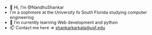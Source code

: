 - 👋 Hi, I’m @NandhuShankar
- I'm a sophmore at the University fo South Florida studying computer engineering
- 🌱 I’m currently learning Web development and python
- 📫 Contact me here => shankarkarkala@usf.edu

<!---
NandhuShankar/NandhuShankar is a ✨ special ✨ repository because its `README.md` (this file) appears on your GitHub profile.
You can click the Preview link to take a look at your changes.
--->
